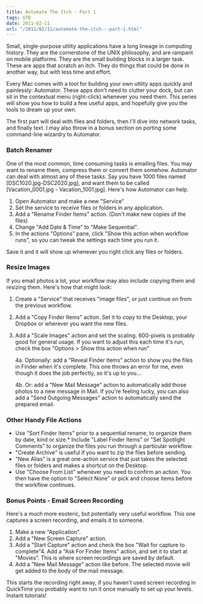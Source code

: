 ```yaml
---
title: Automate The Itch - Part 1
tags: GTD
date: 2011-02-11
url: "/2011/02/11/automate-the-itch---part-1.html"
---
```


Small, single-purpose utility applications have a long lineage in computing history. They are the cornerstone of the UNIX philosophy, and are rampant on mobile platforms. They are the small building blocks in a larger task. These are apps that scratch an itch. They do things that could be done in another way, but with less time and effort.

Every Mac comes with a tool for building your own utility apps quickly and painlessly: Automator. These apps don't need to clutter your dock, but can sit in the contextual menu (right-click) whenever you need them. This series will show you how to build a few useful apps, and hopefully give you the tools to dream up your own.

The first part will deal with files and folders, then I'll dive into network tasks, and finally text. I may also throw in a bonus section on porting some command-line wizardry to Automator.

### Batch Renamer

One of the most common, time consuming tasks is emailing files. You may want to rename them, compress them or convert them somehow. Automator can deal with almost any of these tasks. Say you have 1000 files named [DSC1020.jpg-DSC2020.jpg], and want them to be called [Vacation_0001.jpg - Vacation_1001.jpg]. Here's how Automator can help.

1.  Open Automator and make a new "Service"
2.  Set the service to receive files or folders in any application.
3.  Add a "Rename Finder Items" action. (Don't make new copies of the files)
4.  Change "Add Date &amp; Time" to "Make Sequential".
5.  In the actions "Options" pane, click "Show this action when workflow runs", so you can tweak the settings each time you run it.

Save it and it will show up whenever you right click any files or folders.

### Resize Images

If you email photos a lot, your workflow may also include copying them and resizing them. Here's how that might look:

1.  Create a "Service" that receives "image files", or just continue on from the previous workflow.
2.  Add a "Copy Finder Items" action. Set it to copy to the Desktop, your Dropbox or wherever you want the new files.
3.  Add a "Scale Images" action and set the scaling. 600-pixels is probably good for general usage. If you want to adjust this each time it's run, check the box "Options > Show this action when run"

    4a. Optionally: add a "Reveal Finder Items" action to show you the files in Finder when it's complete. This one throws an error for me, even though it does the job perfectly, so it's up to you…

    4b. Or: add a "New Mail Message" action to automatically add those photos to a new message in Mail. If you're feeling lucky, you can also add a "Send Outgoing Messages" action to automatically send the prepared email.

### Other Handy File Actions

*   Use "Sort Finder Items" prior to a sequential rename, to organize them by date, kind or size.*   Include "Label Finder Items" or "Set Spotlight Comments" to organize the files you run through a particular workflow.
*   "Create Archive" is useful if you want to zip the files before sending.
*   "New Alias" is a great one-action service that just takes the selected files or folders and makes a shortcut on the Desktop.
*   Use "Choose From List" whenever you need to confirm an action. You then have the option to "Select None" or pick and choose items before the workflow continues.

### Bonus Points - Email Screen Recording

Here's a much more esoteric, but potentially very useful workflow. This one captures a screen recording, and emails it to someone.

1.  Make a new "Application".
2.  Add a "New Screen Capture" action.
3.  Add a "Start Capture" action and check the box "Wait for capture to complete"4.  Add a "Ask For Finder Items" action, and set it to start at "Movies". This is where screen recordings are saved by default.
5.  Add a "New Mail Message" action like before. The selected movie will get added to the body of the mail message.

This starts the recording right away, if you haven't used screen recording in QuickTime you probably want to run it once manually to set up your levels. Instant tutorials!
